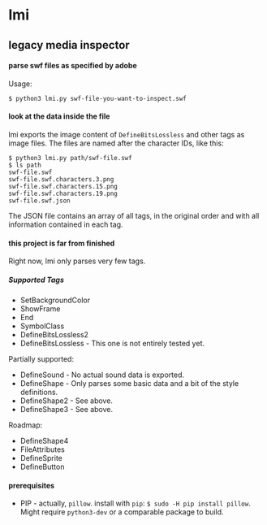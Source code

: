 # lmi
## legacy media inspector
#### parse swf files as specified by adobe

Usage:
```
$ python3 lmi.py swf-file-you-want-to-inspect.swf
```

#### look at the data inside the file

lmi exports the image content of `DefineBitsLossless` and other tags as image files. The files are named after the character IDs, like this:
```
$ python3 lmi.py path/swf-file.swf
$ ls path
swf-file.swf
swf-file.swf.characters.3.png
swf-file.swf.characters.15.png
swf-file.swf.characters.19.png
swf-file.swf.json
```
The JSON file contains an array of all tags, in the original order and with all information contained in each tag.

#### this project is far from finished

Right now, lmi only parses very few tags.

##### Supported Tags
* SetBackgroundColor
* ShowFrame
* End
* SymbolClass
* DefineBitsLossless2
* DefineBitsLossless - This one is not entirely tested yet.


Partially supported:
* DefineSound - No actual sound data is exported.
* DefineShape - Only parses some basic data and a bit of the style definitions.
* DefineShape2 - See above.
* DefineShape3 - See above.

Roadmap:
* DefineShape4
* FileAttributes
* DefineSprite
* DefineButton

#### prerequisites
* PIP - actually, `pillow`. install with `pip`: `$ sudo -H pip install pillow`. Might require `python3-dev` or a comparable package to build.

